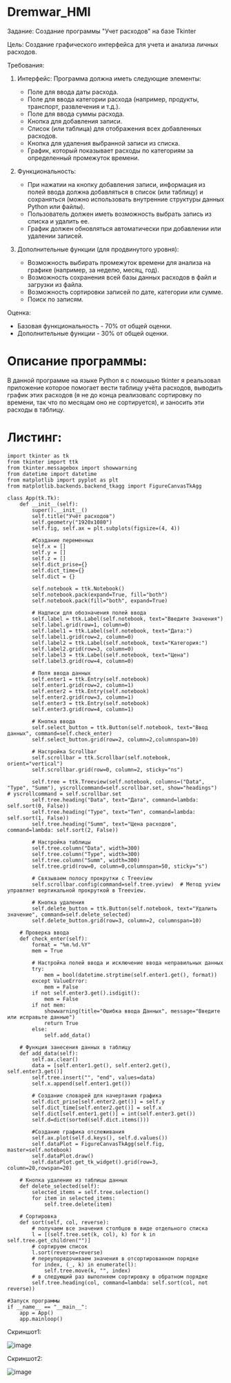 # Dremwar_HMI
Задание: Создание программы "Учет расходов" на базе Tkinter

Цель: Создание графического интерфейса для учета и анализа личных расходов.

Требования:

1. Интерфейс: Программа должна иметь следующие элементы:
    - Поле для ввода даты расхода.
    - Поле для ввода категории расхода (например, продукты, транспорт, развлечения и т.д.).
    - Поле для ввода суммы расхода.
    - Кнопка для добавления записи.
    - Список (или таблица) для отображения всех добавленных расходов.
    - Кнопка для удаления выбранной записи из списка.
    - График, который показывает расходы по категориям за определенный промежуток времени.

2. Функциональность:
    - При нажатии на кнопку добавления записи, информация из полей ввода должна добавляться в список (или таблицу) и сохраняться (можно использовать внутренние структуры данных Python или файлы).
    - Пользователь должен иметь возможность выбрать запись из списка и удалить ее.
    - График должен обновляться автоматически при добавлении или удалении записей.

3. Дополнительные функции (для продвинутого уровня):
    - Возможность выбирать промежуток времени для анализа на графике (например, за неделю, месяц, год).
    - Возможность сохранения всей базы данных расходов в файл и загрузки из файла.
    - Возможность сортировки записей по дате, категории или сумме.
    - Поиск по записям.

Оценка:
- Базовая функциональность - 70% от общей оценки.
- Дополнительные функции - 30% от общей оценки.

# Описание программы:
В данной программе на языке Python я с помошью tkinter я реальзовал приложение которое помогает вести таблицу учёта расходов, выводить график этих расходов (я не до конца реализовалс сортировку по времени, так что по месяцам оно не сортируется), и заносить эти расходы в таблицу. 

# Листинг:

```Py
import tkinter as tk
from tkinter import ttk
from tkinter.messagebox import showwarning
from datetime import datetime
from matplotlib import pyplot as plt
from matplotlib.backends.backend_tkagg import FigureCanvasTkAgg

class App(tk.Tk):
    def __init__(self):
        super().__init__()
        self.title("Учёт расходов")
        self.geometry("1920x1080")
        self.fig, self.ax = plt.subplots(figsize=(4, 4))

        #Создание переменных
        self.x = []
        self.y = []
        self.z = []
        self.dict_prise={}
        self.dict_time={}
        self.dict = {}

        self.notebook = ttk.Notebook()
        self.notebook.pack(expand=True, fill="both")
        self.notebook.pack(fill="both", expand=True)

        # Надписи для обозначения полей ввода
        self.label = ttk.Label(self.notebook, text="Введите Значения")
        self.label.grid(row=1, column=0)
        self.label1 = ttk.Label(self.notebook, text="Дата:")
        self.label1.grid(row=2, column=0)
        self.label2 = ttk.Label(self.notebook, text="Категория:")
        self.label2.grid(row=3, column=0)
        self.label3 = ttk.Label(self.notebook, text="Цена")
        self.label3.grid(row=4, column=0)

        # Поля ввода данных
        self.enter1 = ttk.Entry(self.notebook)
        self.enter1.grid(row=2, column=1)
        self.enter2 = ttk.Entry(self.notebook)
        self.enter2.grid(row=3, column=1)
        self.enter3 = ttk.Entry(self.notebook)
        self.enter3.grid(row=4, column=1)

        # Кнопка ввода
        self.select_button = ttk.Button(self.notebook, text="Ввод данных", command=self.check_enter)
        self.select_button.grid(row=2, column=2,columnspan=10)

        # Настройка Scrollbar
        self.scrollbar = ttk.Scrollbar(self.notebook, orient="vertical")
        self.scrollbar.grid(row=0, column=2, sticky="ns")

        self.tree = ttk.Treeview(self.notebook, columns=("Data", "Type", "Summ"), yscrollcommand=self.scrollbar.set, show="headings")  # yscrollcommand = self.scrollbar.set
        self.tree.heading("Data", text="Дата", command=lambda: self.sort(0, False))
        self.tree.heading("Type", text="Тип", command=lambda: self.sort(1, False))
        self.tree.heading("Summ", text="Цена расходов", command=lambda: self.sort(2, False))

        # Настройка таблицы
        self.tree.column("Data", width=300)
        self.tree.column("Type", width=300)
        self.tree.column("Summ", width=300)
        self.tree.grid(row=0, column=0,columnspan=50, sticky="s")

        # Связываем полосу прокрутки с Treeview
        self.scrollbar.config(command=self.tree.yview)  # Метод yview управляет вертикальной прокруткой в Treeview.

        # Кнопка удаления
        self.delete_button = ttk.Button(self.notebook, text="Удалить значение", command=self.delete_selected)
        self.delete_button.grid(row=3, column=2, columnspan=10)

    # Проверка ввода
    def check_enter(self):
        format = "%m.%d.%Y"
        mem = True

        # Настройка полей ввода и исключение ввода неправильных данных
        try:
            mem = bool(datetime.strptime(self.enter1.get(), format))
        except ValueError:
            mem = False
        if not self.enter3.get().isdigit():
            mem = False
        if not mem:
            showwarning(title="Ошибка ввода Данных", message="Введите или исправьте данные")
            return True
        else:
            self.add_data()

    # Функция занесения данных в таблицу
    def add_data(self):
        self.ax.clear()
        data = [self.enter1.get(), self.enter2.get(), self.enter3.get()]
        self.tree.insert("", "end", values=data)
        self.x.append(self.enter1.get())

        # Создание словарей для начертания графика
        self.dict_prise[self.enter2.get()] = self.y
        self.dict_time[self.enter2.get()] = self.x
        self.dict[self.enter1.get()] = int(self.enter3.get())
        self.d=dict(sorted(self.dict.items()))

        #Создание графика отслеживания
        self.ax.plot(self.d.keys(), self.d.values())
        self.dataPlot = FigureCanvasTkAgg(self.fig, master=self.notebook)
        self.dataPlot.draw()
        self.dataPlot.get_tk_widget().grid(row=3, column=20,rowspan=20)

    # Кнопка удаление из таблицы данных
    def delete_selected(self):
        selected_items = self.tree.selection()
        for item in selected_items:
            self.tree.delete(item)

    # Сортировка
    def sort(self, col, reverse):
        # получаем все значения столбцов в виде отдельного списка
        l = [(self.tree.set(k, col), k) for k in self.tree.get_children("")]
        # сортируем список
        l.sort(reverse=reverse)
        # переупорядочиваем значения в отсортированном порядке
        for index, (_, k) in enumerate(l):
            self.tree.move(k, "", index)
        # в следующий раз выполняем сортировку в обратном порядке
        self.tree.heading(col, command=lambda: self.sort(col, not reverse))

#Запуск программы
if __name__ == "__main__":
    app = App()
    app.mainloop()
```

Скриншот1:

![image](https://github.com/Dremwar/Dmitrii_Pimonov_20321_HMI_CPD/assets/96596871/193d471d-9dc3-43f7-90c9-710bcd55cc58)


Скриншот2:

![image](https://github.com/Dremwar/Dmitrii_Pimonov_20321_HMI_CPD/assets/96596871/4429b392-17c1-4d0a-8a7e-1b50da17bff9)






